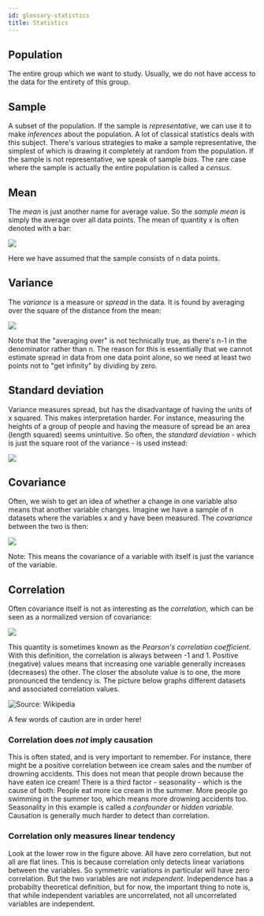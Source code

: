 ```yaml
---
id: glossary-statistics
title: Statistics
---
```


## Population
The entire group which we want to study. Usually, we do not have access to the data for the entirety of this group.

## Sample
A subset of the population. If the sample is _representative_, we can use it to make _inferences_ about the population. A lot of classical statistics deals with this subject. There's various strategies to make a sample representative, the simplest of which is drawing it completely at random from the population. If the sample is not representative, we speak of sample _bias_. The rare case where the sample is actually the entire population is called a _census_.

## Mean
The _mean_ is just another name for average value. So the _sample mean_ is simply the average over all data points. The mean of quantity x is often denoted with a bar:

![](http://chart.apis.google.com/chart?cht=tx&chl={\bar{x}=\frac{1}{n}\sum_{i=1}^n%20x_i})

Here we have assumed that the sample consists of n data points.

## Variance
The _variance_ is a measure or _spread_ in the data. It is found by averaging over the square of the distance from the mean:

![](http://chart.apis.google.com/chart?cht=tx&chl=\textrm{var}(x)=\frac{1}{n-1}\sum_{i=1}^n(x_i-\bar{x})^2)

Note that the "averaging over" is not technically true, as there's n-1 in the denominator rather than n. The reason for this is essentially that we cannot estimate spread in data from one data point alone, so we need at least two points not to "get infinity" by dividing by zero.

## Standard deviation
Variance measures spread, but has the disadvantage of having the units of x squared. This makes interpretation harder. For instance, measuring the heights of a group of people and having the measure of spread be an area (length squared) seems unintuitive. So often, the _standard deviation_ - which is just the square root of the variance - is used instead:

![](http://chart.apis.google.com/chart?cht=tx&chl=\sigma_x=\sqrt{\textrm{var}(x)}=\sqrt{\frac{1}{n-1}\sum_{i=1}^n(x_i-\bar{x})^2})

## Covariance
Often, we wish to get an idea of whether a change in one variable also means that another variable changes. Imagine we have a sample of n datasets where the variables x and y have been measured. The _covariance_ between the two is then:

![](http://chart.apis.google.com/chart?cht=tx&chl=\textrm{cov}(x,y)=\frac{1}{n-1}\sum_{i=1}^n(x_i-\bar{x})(y_i-\bar{y}))

Note: This means the covariance of a variable with itself is just the variance of the variable.

## Correlation
Often covariance itself is not as interesting as the _correlation_, which can be seen as a normalized version of covariance:

![](http://chart.apis.google.com/chart?cht=tx&chl=r_{xy}=\textrm{cor}(x,y)=\frac{\textrm{cov}(x,y)}{\sigma_x\sigma_y})

This quantity is sometimes known as the _Pearson's correlation coefficient_. With this definition, the correlation is always between -1 and 1. Positive (negative) values means that increasing one variable generally increases (decreases) the other. The closer the absolute value is to one, the more pronounced the tendency is. The picture below graphs different datasets and associated correlation values.

![Source: Wikipedia](https://i.stack.imgur.com/AcC3d.png)

A few words of caution are in order here!

### Correlation does *not* imply causation
This is often stated, and is very important to remember. For instance, there might be a positive correlation between ice cream sales and the number of drowning accidents. This does not mean that people drown because the have eaten ice cream! There is a third factor - seasonality - which is the cause of both: People eat more ice cream in the summer. More people go swimming in the summer too, which means more drowning accidents too. Seasonality in this example is called a _confounder_ or _hidden variable_. Causation is generally much harder to detect than correlation.

### Correlation only measures linear tendency
Look at the lower row in the figure above. All have zero correlation, but not all are flat lines. This is because correlation only detects linear variations between the variables. So symmetric variations in particular will have zero correlation. But the two variables are not _independent_. Independence has a probabilty theoretical definition, but for now, the important thing to note is, that while independent variables are uncorrelated, not all uncorrelated variables are independent.